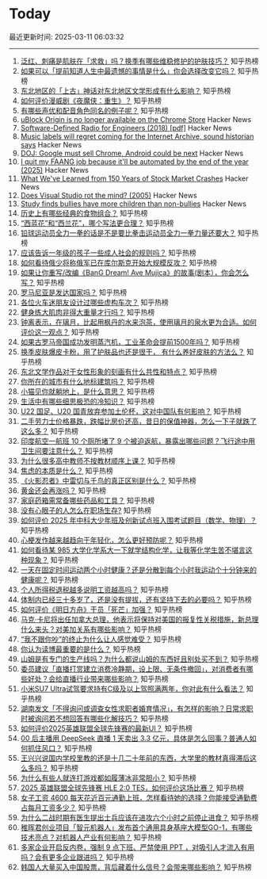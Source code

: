 # Today

最近更新时间: 2025-03-11 06:03:32

--- 
1. [泛红、刺痛是肌肤在「求救」吗？换季有哪些维稳修护的护肤技巧？](https://www.zhihu.com/question/12596410759) 知乎热榜
2. [如果可以「提前知道人生中最遗憾的事情是什么」你会选择改变它吗？](https://www.zhihu.com/question/12783761047) 知乎热榜
3. [东北地区的「上古」神话对东北地区文学形成有什么影响？](https://www.zhihu.com/question/13086176840) 知乎热榜
4. [如何评价漫威剧《夜魔侠：重生》？](https://www.zhihu.com/question/14138465897) 知乎热榜
5. [有哪些声优和配音角色同名的例子呢？](https://www.zhihu.com/question/14511009294) 知乎热榜
6. [uBlock Origin is no longer available on the Chrome Store](https://chromewebstore.google.com/detail/ublock-origin/cjpalhdlnbpafiamejdnhcphjbkeiagm?hl=en) Hacker News
7. [Software-Defined Radio for Engineers (2018) [pdf]](https://www.analog.com/media/en/training-seminars/design-handbooks/Software-Defined-Radio-for-Engineers-2018/SDR4Engineers.pdf) Hacker News
8. [Music labels will regret coming for the Internet Archive, sound historian says](https://arstechnica.com/tech-policy/2025/03/music-labels-will-regret-coming-for-the-internet-archive-sound-historian-says/) Hacker News
9. [DOJ: Google must sell Chrome, Android could be next](https://arstechnica.com/google/2025/03/doj-google-must-sell-chrome-android-could-be-next/) Hacker News
10. [I quit my FAANG job because it'll be automated by the end of the year (2025)](https://jagilley.github.io/faang-blog.html) Hacker News
11. [What We've Learned from 150 Years of Stock Market Crashes](https://www.morningstar.com/economy/what-weve-learned-150-years-stock-market-crashes) Hacker News
12. [Does Visual Studio rot the mind? (2005)](https://charlespetzold.com/etc/DoesVisualStudioRotTheMind.html) Hacker News
13. [Study finds bullies have more children than non-bullies](https://phys.org/news/2025-02-bullies-children.html) Hacker News
14. [历史上有哪些经典的食物组合？](https://www.zhihu.com/question/13841841057) 知乎热榜
15. [“西蓝花”和“西兰花”，哪个写法更合理？](https://www.zhihu.com/question/14267888241) 知乎热榜
16. [铅球运动员全力一拳的话是不是要比拳击运动员全力一拳力量还要大？](https://www.zhihu.com/question/447304175) 知乎热榜
17. [应该告诉一年级的孩子一些成人社会的规则吗？](https://www.zhihu.com/question/13573922709) 知乎热榜
18. [如何看待俄少将称俄军已在库尔斯克开始大规模反攻？](https://www.zhihu.com/question/14498740265) 知乎热榜
19. [如果让你重写/改编《BanG Dream! Ave Mujica》的故事(剧本），你会怎么写？](https://www.zhihu.com/question/14486853116) 知乎热榜
20. [罗马尼亚是发达国家吗？](https://www.zhihu.com/question/338709245) 知乎热榜
21. [各位火车迷朋友设计过哪些虚构车次？](https://www.zhihu.com/question/13938752299) 知乎热榜
22. [健身练大肌肉非得大重量才行吗？](https://www.zhihu.com/question/662150439) 知乎热榜
23. [钟离表示，在璃月，比起用枫丹的水来泡茶，使用璃月的泉水更为合适。如何评价这一观点？](https://www.zhihu.com/question/13360927751) 知乎热榜
24. [如果古罗马帝国成功发明蒸汽机，工业革命会提前1500年吗？](https://www.zhihu.com/question/14188665796) 知乎热榜
25. [换季皮肤爆皮卡粉，用了护肤品也还是很干， 有什么养好皮肤的方法么？](https://www.zhihu.com/question/12596398990) 知乎热榜
26. [东北文学作品对于女性形象的刻画有什么共性和特点？](https://www.zhihu.com/question/13215882165) 知乎热榜
27. [你所在的城市有什么地标建筑吗？](https://www.zhihu.com/question/374553485) 知乎热榜
28. [小猫见你就躺地上，是什么意思？](https://www.zhihu.com/question/661716643) 知乎热榜
29. [生活中有哪些细思极恐的冷知识？](https://www.zhihu.com/question/33667850) 知乎热榜
30. [U22 国足、U20 国青放弃参加土伦杯，这对中国队有何影响？](https://www.zhihu.com/question/14560618778) 知乎热榜
31. [二手劳力士价格暴跌，跌幅比房价还高，昔日的保值神器，怎么一下子就跌了这么多？](https://www.zhihu.com/question/14600416534) 知乎热榜
32. [印度航空一航班 10 个厕所堵了 9 个被迫返航，暴露出哪些问题？飞行途中用卫生间要注意什么？](https://www.zhihu.com/question/14602893705) 知乎热榜
33. [为什么很多高中教师不按教材顺序上课？](https://www.zhihu.com/question/348730145) 知乎热榜
34. [焦虑的本质是什么？](https://www.zhihu.com/question/320535511) 知乎热榜
35. [《火影忍者》中雷切与千鸟的真正区别是什么？](https://www.zhihu.com/question/19991546) 知乎热榜
36. [黄金还会再涨吗？](https://www.zhihu.com/question/14106672613) 知乎热榜
37. [家庭药箱需常备哪些药品和工具？](https://www.zhihu.com/question/21407675) 知乎热榜
38. [没有心眼子的人怎么在职场生存?](https://www.zhihu.com/question/12270053964) 知乎热榜
39. [如何评价 2025 年中科大少年班及创新试点班入围考试题目（数学、物理）？](https://www.zhihu.com/question/14492253930) 知乎热榜
40. [心梗发作越来越趋向于年轻化，怎么更好预防呢？](https://www.zhihu.com/question/13267496202) 知乎热榜
41. [如何看待某 985 大学化学系大一下就学结构化学，让我等化学生苦不堪言这种现象？](https://www.zhihu.com/question/14229357158) 知乎热榜
42. [一天在固定时间运动两个小时健康？还是分散到每个小时我运动个十分钟来的健康呢？](https://www.zhihu.com/question/12231497744) 知乎热榜
43. [个人所得税退税越多说明工资越高吗？](https://www.zhihu.com/question/447357035) 知乎热榜
44. [体制内已经三十多岁了，还是没有提拔，还有坚持下去的必要吗？](https://www.zhihu.com/question/10479922762) 知乎热榜
45. [如何评价《明日方舟》干员「死芒」加强？](https://www.zhihu.com/question/14366275798) 知乎热榜
46. [马克·卡尼将出任加拿大总理，他表示将保持对美国的报复性关税措施，新总理什么来头？对美加关系有哪些影响？](https://www.zhihu.com/question/14542624232) 知乎热榜
47. [“我不跟你吵”的终止为什么让人感觉难受？](https://www.zhihu.com/question/14246672300) 知乎热榜
48. [你认为读博最重要的是什么？](https://www.zhihu.com/question/14453923349) 知乎热榜
49. [山姆是有专门的生产线吗？为什么都说山姆的东西好且别处买不到？](https://www.zhihu.com/question/652678981) 知乎热榜
50. [委员建议「直播打赏建立消费冷静期，设上限、无条件撤回」，对消费者有哪些好处？会给直播行业带来哪些影响？](https://www.zhihu.com/question/14576496369) 知乎热榜
51. [小米SU7 Ultra试驾要求持有C级及以上驾照满两年，你对此有什么看法？](https://www.zhihu.com/question/14288001905) 知乎热榜
52. [湖南发文「不得询问或调查女性求职者婚育情况」，有怎样的影响？日常求职时被询问若不想回答有哪些化解技巧？](https://www.zhihu.com/question/14563674846) 知乎热榜
53. [如何评价2025英雄联盟全球先锋赛的最新UI？](https://www.zhihu.com/question/14595508558) 知乎热榜
54. [00 后主播用 DeepSeek 直播 1 天卖出 3.3 亿元，具体是怎么回事？普通人如何抓住风口？](https://www.zhihu.com/question/14586765731) 知乎热榜
55. [王兴兴说国内学校里教的还是十几二十年前的东西，大学里的教材真得滞后这么多吗？](https://www.zhihu.com/question/14377039651) 知乎热榜
56. [为什么有些人就连打游戏都如履薄冰非常胆小？](https://www.zhihu.com/question/14368077631) 知乎热榜
57. [2025 英雄联盟全球先锋赛 HLE 2:0 TES，如何评价这场比赛？](https://www.zhihu.com/question/14601807552) 知乎热榜
58. [女子工资 4600 每天花近百元通勤上班，怎样看待她的选择？你能接受通勤费占每月工资多少？](https://www.zhihu.com/question/14567458972) 知乎热榜
59. [为什么二战时期有医生提出士兵应该在进攻六个小时之前停止进食？](https://www.zhihu.com/question/14483806094) 知乎热榜
60. [稚晖君创业项目「智元机器人」发布首个通用具身基座大模型GO-1，有哪些技术亮点？对机器人产业有何影响？](https://www.zhihu.com/question/14549744058) 知乎热榜
61. [多家企业开启反内卷，强制 9 点下班、严禁使用 PPT ，对吸引人才流入有用吗？会有更多企业跟进吗？](https://www.zhihu.com/question/14583807430) 知乎热榜
62. [韩国人大量买入中国股票，背后藏着什么信号？会带来哪些影响？](https://www.zhihu.com/question/14511683460) 知乎热榜
